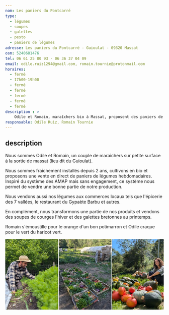 ```yaml
---
nom: Les paniers du Pontcarré 
type: 
  - légumes
  - soupes
  - galettes
  - pesto
  - paniers de légumes
adresse: Les paniers du Pontcarré - Guioulat - 09320 Massat
osm: 5240681476
tel: 06 61 25 80 93 - 06 36 37 04 09 
email: odile.ruiz1294@gmail.com, romain.tournie@protonmail.com
horaires:
  - fermé
  - 17h00-19h00
  - fermé
  - fermé
  - fermé
  - fermé
  - fermé
description : >
    Odile et Romain, maraîchers bio à Massat, proposent des paniers de légumes hebdomadaires sans engagement. Ils vendent également aux commerces locaux et transforment leurs produits en soupes l'hiver et en galettes au printemps.
responsable: Odile Ruiz, Romain Tournie
---
```


## description

Nous sommes Odile et Romain, un couple de maraîchers sur petite surface à la sortie de massat (lieu dit du Guioulat).  

Nous sommes fraîchement installés depuis 2 ans, cultivons en bio et proposons une vente en direct de paniers de légumes hebdomadaires.
Inspiré du système des AMAP mais sans engagement, ce système nous permet de vendre une bonne partie de notre production.  

Nous vendons aussi nos légumes aux commerces locaux tels que l'épicerie des 7 vallées, le restaurant du Gypaète Barbu et autres.  

En complément, nous transformons une partie de nos produits et vendons des soupes de courges l'hiver et des galettes bretonnes au printemps.  

Romain s'émoustille pour le orange d'un bon potimarron et Odile craque pour le vert du haricot vert.  

![Les paniers du Pontcarré](./media/les-paniers-du-pontcarre.jpg)
